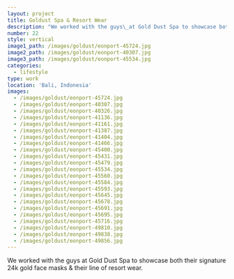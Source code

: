 ```yaml
---
layout: project
title: Goldust Spa & Resort Wear
description: "We worked with the guys\_at Gold Dust Spa to showcase both their signature 24k gold face masks & their line of resort wear."
number: 22
style: vertical
image1_path: /images/goldust/eonport-45724.jpg
image2_path: /images/goldust/eonport-40307.jpg
image3_path: /images/goldust/eonport-45534.jpg
categories:
  - lifestyle
type: work
location: 'Bali, Indonesia'
images:
  - /images/goldust/eonport-45724.jpg
  - /images/goldust/eonport-40307.jpg
  - /images/goldust/eonport-40326.jpg
  - /images/goldust/eonport-41136.jpg
  - /images/goldust/eonport-41161.jpg
  - /images/goldust/eonport-41387.jpg
  - /images/goldust/eonport-41404.jpg
  - /images/goldust/eonport-41466.jpg
  - /images/goldust/eonport-45400.jpg
  - /images/goldust/eonport-45431.jpg
  - /images/goldust/eonport-45479.jpg
  - /images/goldust/eonport-45534.jpg
  - /images/goldust/eonport-45560.jpg
  - /images/goldust/eonport-45584.jpg
  - /images/goldust/eonport-45593.jpg
  - /images/goldust/eonport-45645.jpg
  - /images/goldust/eonport-45678.jpg
  - /images/goldust/eonport-45691.jpg
  - /images/goldust/eonport-45695.jpg
  - /images/goldust/eonport-45716.jpg
  - /images/goldust/eonport-49810.jpg
  - /images/goldust/eonport-49838.jpg
  - /images/goldust/eonport-49856.jpg
---
```


We worked with the guys at Gold Dust Spa to showcase both their signature 24k gold face masks & their line of resort wear.&nbsp;
